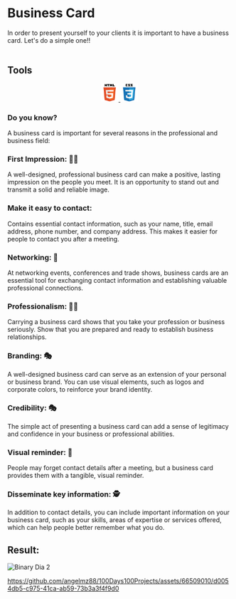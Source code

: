 # Business Card
In order to present yourself to your clients it is important to have a business card. Let's do a simple one!!
<br> <br>
## Tools
<p align="center">
  <!--HTML5-->
  <a href="https://www.w3.org/html/" target="_blank" rel="noreferrer"> 
    <img src="https://raw.githubusercontent.com/devicons/devicon/master/icons/html5/html5-original-wordmark.svg" alt="html5" width="40" height="40"/> 
  </a> 
  <!--CSS3-->
  <a href="https://www.w3schools.com/css/" target="_blank" rel="noreferrer"> 
    <img src="https://raw.githubusercontent.com/devicons/devicon/master/icons/css3/css3-original-wordmark.svg" alt="css3" width="40" height="40"/> 
  </a>
</p>


### Do you know?
A business card is important for several reasons in the professional and business field:

### First Impression: 🙋‍♂️ 
A well-designed, professional business card can make a positive, lasting impression on the people you meet. It is an opportunity to stand out and transmit a solid and reliable image.
### Make it easy to contact: 
Contains essential contact information, such as your name, title, email address, phone number, and company address. This makes it easier for people to contact you after a meeting.

### Networking: 🤝
At networking events, conferences and trade shows, business cards are an essential tool for exchanging contact information and establishing valuable professional connections.

### Professionalism: 👨‍🎓
Carrying a business card shows that you take your profession or business seriously. Show that you are prepared and ready to establish business relationships.

### Branding: 🎭
A well-designed business card can serve as an extension of your personal or business brand. You can use visual elements, such as logos and corporate colors, to reinforce your brand identity.

### Credibility: 🎭
The simple act of presenting a business card can add a sense of legitimacy and confidence in your business or professional abilities.

### Visual reminder: 🧿
People may forget contact details after a meeting, but a business card provides them with a tangible, visual reminder.

### Disseminate key information: 🕵️
In addition to contact details, you can include important information on your business card, such as your skills, areas of expertise or services offered, which can help people better remember what you do.
## Result: 
![Binary Dia 2](https://github.com/angelmz88/100Days100Projects/assets/66509010/fb3a9986-6850-454e-b78b-f7c03356de5f)


https://github.com/angelmz88/100Days100Projects/assets/66509010/d0054db5-c975-41ca-ab59-73b3a3f4f9d0


